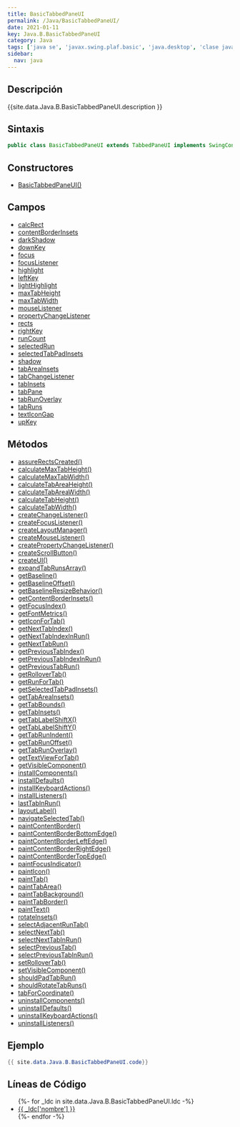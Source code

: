 ```yaml
---
title: BasicTabbedPaneUI
permalink: /Java/BasicTabbedPaneUI/
date: 2021-01-11
key: Java.B.BasicTabbedPaneUI
category: Java
tags: ['java se', 'javax.swing.plaf.basic', 'java.desktop', 'clase java', 'Java 1.0']
sidebar: 
  nav: java
---
```


## Descripción
{{site.data.Java.B.BasicTabbedPaneUI.description }}

## Sintaxis
~~~java
public class BasicTabbedPaneUI extends TabbedPaneUI implements SwingConstants
~~~

## Constructores
* [BasicTabbedPaneUI()](/Java/BasicTabbedPaneUI/BasicTabbedPaneUI/)

## Campos
* [calcRect](/Java/BasicTabbedPaneUI/calcRect)
* [contentBorderInsets](/Java/BasicTabbedPaneUI/contentBorderInsets)
* [darkShadow](/Java/BasicTabbedPaneUI/darkShadow)
* [downKey](/Java/BasicTabbedPaneUI/downKey)
* [focus](/Java/BasicTabbedPaneUI/focus)
* [focusListener](/Java/BasicTabbedPaneUI/focusListener)
* [highlight](/Java/BasicTabbedPaneUI/highlight)
* [leftKey](/Java/BasicTabbedPaneUI/leftKey)
* [lightHighlight](/Java/BasicTabbedPaneUI/lightHighlight)
* [maxTabHeight](/Java/BasicTabbedPaneUI/maxTabHeight)
* [maxTabWidth](/Java/BasicTabbedPaneUI/maxTabWidth)
* [mouseListener](/Java/BasicTabbedPaneUI/mouseListener)
* [propertyChangeListener](/Java/BasicTabbedPaneUI/propertyChangeListener)
* [rects](/Java/BasicTabbedPaneUI/rects)
* [rightKey](/Java/BasicTabbedPaneUI/rightKey)
* [runCount](/Java/BasicTabbedPaneUI/runCount)
* [selectedRun](/Java/BasicTabbedPaneUI/selectedRun)
* [selectedTabPadInsets](/Java/BasicTabbedPaneUI/selectedTabPadInsets)
* [shadow](/Java/BasicTabbedPaneUI/shadow)
* [tabAreaInsets](/Java/BasicTabbedPaneUI/tabAreaInsets)
* [tabChangeListener](/Java/BasicTabbedPaneUI/tabChangeListener)
* [tabInsets](/Java/BasicTabbedPaneUI/tabInsets)
* [tabPane](/Java/BasicTabbedPaneUI/tabPane)
* [tabRunOverlay](/Java/BasicTabbedPaneUI/tabRunOverlay)
* [tabRuns](/Java/BasicTabbedPaneUI/tabRuns)
* [textIconGap](/Java/BasicTabbedPaneUI/textIconGap)
* [upKey](/Java/BasicTabbedPaneUI/upKey)

## Métodos
* [assureRectsCreated()](/Java/BasicTabbedPaneUI/assureRectsCreated)
* [calculateMaxTabHeight()](/Java/BasicTabbedPaneUI/calculateMaxTabHeight)
* [calculateMaxTabWidth()](/Java/BasicTabbedPaneUI/calculateMaxTabWidth)
* [calculateTabAreaHeight()](/Java/BasicTabbedPaneUI/calculateTabAreaHeight)
* [calculateTabAreaWidth()](/Java/BasicTabbedPaneUI/calculateTabAreaWidth)
* [calculateTabHeight()](/Java/BasicTabbedPaneUI/calculateTabHeight)
* [calculateTabWidth()](/Java/BasicTabbedPaneUI/calculateTabWidth)
* [createChangeListener()](/Java/BasicTabbedPaneUI/createChangeListener)
* [createFocusListener()](/Java/BasicTabbedPaneUI/createFocusListener)
* [createLayoutManager()](/Java/BasicTabbedPaneUI/createLayoutManager)
* [createMouseListener()](/Java/BasicTabbedPaneUI/createMouseListener)
* [createPropertyChangeListener()](/Java/BasicTabbedPaneUI/createPropertyChangeListener)
* [createScrollButton()](/Java/BasicTabbedPaneUI/createScrollButton)
* [createUI()](/Java/BasicTabbedPaneUI/createUI)
* [expandTabRunsArray()](/Java/BasicTabbedPaneUI/expandTabRunsArray)
* [getBaseline()](/Java/BasicTabbedPaneUI/getBaseline)
* [getBaselineOffset()](/Java/BasicTabbedPaneUI/getBaselineOffset)
* [getBaselineResizeBehavior()](/Java/BasicTabbedPaneUI/getBaselineResizeBehavior)
* [getContentBorderInsets()](/Java/BasicTabbedPaneUI/getContentBorderInsets)
* [getFocusIndex()](/Java/BasicTabbedPaneUI/getFocusIndex)
* [getFontMetrics()](/Java/BasicTabbedPaneUI/getFontMetrics)
* [getIconForTab()](/Java/BasicTabbedPaneUI/getIconForTab)
* [getNextTabIndex()](/Java/BasicTabbedPaneUI/getNextTabIndex)
* [getNextTabIndexInRun()](/Java/BasicTabbedPaneUI/getNextTabIndexInRun)
* [getNextTabRun()](/Java/BasicTabbedPaneUI/getNextTabRun)
* [getPreviousTabIndex()](/Java/BasicTabbedPaneUI/getPreviousTabIndex)
* [getPreviousTabIndexInRun()](/Java/BasicTabbedPaneUI/getPreviousTabIndexInRun)
* [getPreviousTabRun()](/Java/BasicTabbedPaneUI/getPreviousTabRun)
* [getRolloverTab()](/Java/BasicTabbedPaneUI/getRolloverTab)
* [getRunForTab()](/Java/BasicTabbedPaneUI/getRunForTab)
* [getSelectedTabPadInsets()](/Java/BasicTabbedPaneUI/getSelectedTabPadInsets)
* [getTabAreaInsets()](/Java/BasicTabbedPaneUI/getTabAreaInsets)
* [getTabBounds()](/Java/BasicTabbedPaneUI/getTabBounds)
* [getTabInsets()](/Java/BasicTabbedPaneUI/getTabInsets)
* [getTabLabelShiftX()](/Java/BasicTabbedPaneUI/getTabLabelShiftX)
* [getTabLabelShiftY()](/Java/BasicTabbedPaneUI/getTabLabelShiftY)
* [getTabRunIndent()](/Java/BasicTabbedPaneUI/getTabRunIndent)
* [getTabRunOffset()](/Java/BasicTabbedPaneUI/getTabRunOffset)
* [getTabRunOverlay()](/Java/BasicTabbedPaneUI/getTabRunOverlay)
* [getTextViewForTab()](/Java/BasicTabbedPaneUI/getTextViewForTab)
* [getVisibleComponent()](/Java/BasicTabbedPaneUI/getVisibleComponent)
* [installComponents()](/Java/BasicTabbedPaneUI/installComponents)
* [installDefaults()](/Java/BasicTabbedPaneUI/installDefaults)
* [installKeyboardActions()](/Java/BasicTabbedPaneUI/installKeyboardActions)
* [installListeners()](/Java/BasicTabbedPaneUI/installListeners)
* [lastTabInRun()](/Java/BasicTabbedPaneUI/lastTabInRun)
* [layoutLabel()](/Java/BasicTabbedPaneUI/layoutLabel)
* [navigateSelectedTab()](/Java/BasicTabbedPaneUI/navigateSelectedTab)
* [paintContentBorder()](/Java/BasicTabbedPaneUI/paintContentBorder)
* [paintContentBorderBottomEdge()](/Java/BasicTabbedPaneUI/paintContentBorderBottomEdge)
* [paintContentBorderLeftEdge()](/Java/BasicTabbedPaneUI/paintContentBorderLeftEdge)
* [paintContentBorderRightEdge()](/Java/BasicTabbedPaneUI/paintContentBorderRightEdge)
* [paintContentBorderTopEdge()](/Java/BasicTabbedPaneUI/paintContentBorderTopEdge)
* [paintFocusIndicator()](/Java/BasicTabbedPaneUI/paintFocusIndicator)
* [paintIcon()](/Java/BasicTabbedPaneUI/paintIcon)
* [paintTab()](/Java/BasicTabbedPaneUI/paintTab)
* [paintTabArea()](/Java/BasicTabbedPaneUI/paintTabArea)
* [paintTabBackground()](/Java/BasicTabbedPaneUI/paintTabBackground)
* [paintTabBorder()](/Java/BasicTabbedPaneUI/paintTabBorder)
* [paintText()](/Java/BasicTabbedPaneUI/paintText)
* [rotateInsets()](/Java/BasicTabbedPaneUI/rotateInsets)
* [selectAdjacentRunTab()](/Java/BasicTabbedPaneUI/selectAdjacentRunTab)
* [selectNextTab()](/Java/BasicTabbedPaneUI/selectNextTab)
* [selectNextTabInRun()](/Java/BasicTabbedPaneUI/selectNextTabInRun)
* [selectPreviousTab()](/Java/BasicTabbedPaneUI/selectPreviousTab)
* [selectPreviousTabInRun()](/Java/BasicTabbedPaneUI/selectPreviousTabInRun)
* [setRolloverTab()](/Java/BasicTabbedPaneUI/setRolloverTab)
* [setVisibleComponent()](/Java/BasicTabbedPaneUI/setVisibleComponent)
* [shouldPadTabRun()](/Java/BasicTabbedPaneUI/shouldPadTabRun)
* [shouldRotateTabRuns()](/Java/BasicTabbedPaneUI/shouldRotateTabRuns)
* [tabForCoordinate()](/Java/BasicTabbedPaneUI/tabForCoordinate)
* [uninstallComponents()](/Java/BasicTabbedPaneUI/uninstallComponents)
* [uninstallDefaults()](/Java/BasicTabbedPaneUI/uninstallDefaults)
* [uninstallKeyboardActions()](/Java/BasicTabbedPaneUI/uninstallKeyboardActions)
* [uninstallListeners()](/Java/BasicTabbedPaneUI/uninstallListeners)

## Ejemplo
~~~java
{{ site.data.Java.B.BasicTabbedPaneUI.code}}
~~~

## Líneas de Código
<ul>
{%- for _ldc in site.data.Java.B.BasicTabbedPaneUI.ldc -%}
   <li>
       <a href="{{_ldc['url'] }}">{{ _ldc['nombre'] }}</a>
   </li>
{%- endfor -%}
</ul>
